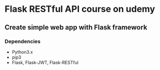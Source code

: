 # Flask RESTful API course on udemy
## Create simple web app with Flask framework 
### Dependencies
- Python3.x
- pip3
- Flask, Flask-JWT, Flask-RESTful